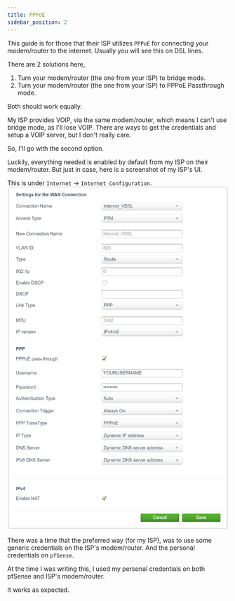 ```yaml
---
title: PPPoE
sidebar_position: 2
---
```


This guide is for those that their ISP utilizes `PPPoE` for connecting your modem/router to the internet.
Usually you will see this on DSL lines.

There are 2 solutions here,

1. Turn your modem/router (the one from your ISP) to bridge mode.
2. Turn your modem/router (the one from your ISP) to PPPoE Passthrough mode.

Both should work equally.

My ISP provides VOIP, via the same modem/router, which means I can't use bridge mode, as I'll lose VOIP.
There are ways to get the credentials and setup a VOIP server, but I don't really care.

So, I'll go with the second option.

Luckily, everything needed is enabled by default from my ISP on their modem/router.
But just in case, here is a screenshot of my ISP's UI.

This is under `Internet` -> `Internet Configuration`.
![isp-ppp-config](img/isp-ppp-config.png)

There was a time that the preferred way (for my ISP), was to use some generic credentials on the ISP's modem/router.
And the personal credentials on `pfSense`.

At the time I was writing this, I used my personal credentials on both pfSense and ISP's modem/router.

It works as expected.
